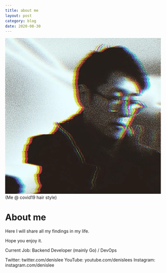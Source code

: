 ```yaml
---
title: about me
layout: post
category: blog
date: 2020-08-30
---
```


![denis lee](me.webp)
(Me @ covid19 hair style)

# About me

Here I will share all my findings in my life. 

Hope you enjoy it.

Current Job: Backend Developer (mainly Go) / DevOps

Twitter: twitter.com/denislee
YouTube: youtube.com/denislees
Instagram: instagram.com/denislee

